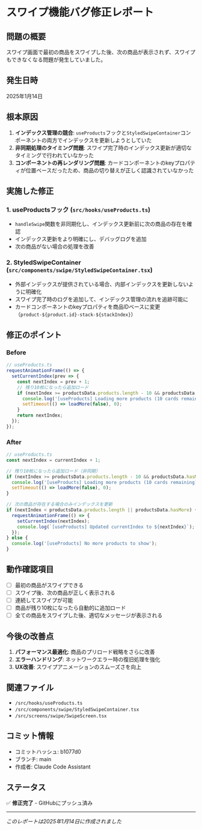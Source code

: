 # スワイプ機能バグ修正レポート

## 問題の概要
スワイプ画面で最初の商品をスワイプした後、次の商品が表示されず、スワイプもできなくなる問題が発生していました。

## 発生日時
2025年1月14日

## 根本原因
1. **インデックス管理の競合**: `useProducts`フックと`StyledSwipeContainer`コンポーネントの両方でインデックスを更新しようとしていた
2. **非同期処理のタイミング問題**: スワイプ完了時のインデックス更新が適切なタイミングで行われていなかった
3. **コンポーネントの再レンダリング問題**: カードコンポーネントのkeyプロパティが位置ベースだったため、商品の切り替えが正しく認識されていなかった

## 実施した修正

### 1. useProductsフック (`src/hooks/useProducts.ts`)
- `handleSwipe`関数を非同期化し、インデックス更新前に次の商品の存在を確認
- インデックス更新をより明確にし、デバッグログを追加
- 次の商品がない場合の処理を改善

### 2. StyledSwipeContainer (`src/components/swipe/StyledSwipeContainer.tsx`)
- 外部インデックスが提供されている場合、内部インデックスを更新しないように明確化
- スワイプ完了時のログを追加して、インデックス管理の流れを追跡可能に
- カードコンポーネントのkeyプロパティを商品IDベースに変更（`product-${product.id}-stack-${stackIndex}`）

## 修正のポイント

### Before
```typescript
// useProducts.ts
requestAnimationFrame(() => {
  setCurrentIndex(prev => {
    const nextIndex = prev + 1;
    // 残り10枚になったら追加ロード
    if (nextIndex >= productsData.products.length - 10 && productsData.hasMore && !loadingRef.current) {
      console.log('[useProducts] Loading more products (10 cards remaining)');
      setTimeout(() => loadMore(false), 0);
    }
    return nextIndex;
  });
});
```

### After
```typescript
// useProducts.ts
const nextIndex = currentIndex + 1;

// 残り10枚になったら追加ロード（非同期）
if (nextIndex >= productsData.products.length - 10 && productsData.hasMore && !loadingRef.current) {
  console.log('[useProducts] Loading more products (10 cards remaining)');
  setTimeout(() => loadMore(false), 0);
}

// 次の商品が存在する場合のみインデックスを更新
if (nextIndex < productsData.products.length || productsData.hasMore) {
  requestAnimationFrame(() => {
    setCurrentIndex(nextIndex);
    console.log(`[useProducts] Updated currentIndex to ${nextIndex}`);
  });
} else {
  console.log('[useProducts] No more products to show');
}
```

## 動作確認項目
- [ ] 最初の商品がスワイプできる
- [ ] スワイプ後、次の商品が正しく表示される
- [ ] 連続してスワイプが可能
- [ ] 商品が残り10枚になったら自動的に追加ロード
- [ ] 全ての商品をスワイプした後、適切なメッセージが表示される

## 今後の改善点
1. **パフォーマンス最適化**: 商品のプリロード戦略をさらに改善
2. **エラーハンドリング**: ネットワークエラー時の復旧処理を強化
3. **UX改善**: スワイプアニメーションのスムーズさを向上

## 関連ファイル
- `/src/hooks/useProducts.ts`
- `/src/components/swipe/StyledSwipeContainer.tsx`
- `/src/screens/swipe/SwipeScreen.tsx`

## コミット情報
- コミットハッシュ: b1077d0
- ブランチ: main
- 作成者: Claude Code Assistant

## ステータス
✅ **修正完了** - GitHubにプッシュ済み

---

*このレポートは2025年1月14日に作成されました*
